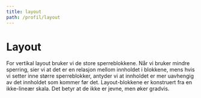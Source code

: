 ```yaml
---
title: layout
path: /profil/layout
---
```


# Layout

For vertikal layout bruker vi de store sperreblokkene. Når vi bruker mindre sperring, sier vi at det er en relasjon mellom innholdet i blokkene, mens hvis vi setter inne større sperreblokker, antyder vi at innholdet er mer uavhengig av det innholdet som kommer før det. Layout-blokkene er konstruert fra en ikke-lineær skala. Det betyr at de ikke er jevne, men øker gradvis.
